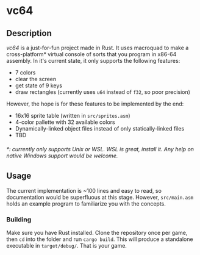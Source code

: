 # vc64

## Description
*vc64* is a just-for-fun project made in Rust. It uses macroquad to make a cross-platform\* virtual console of sorts that you program in x86-64 assembly.
In it's current state, it only supports the following features:
 - 7 colors
 - clear the screen
 - get state of 9 keys
 - draw rectangles (currently uses `u64` instead of `f32`, so poor precision)
 
However, the hope is for these features to be implemented by the end:
 - 16x16 sprite table (written in `src/sprites.asm`)
 - 4-color pallette with 32 available colors
 - Dynamically-linked object files instead of only statically-linked files
 - TBD

###### \*: currently only supports Unix or WSL. WSL is great, install it. Any help on native Windows support would be welcome.

## Usage
The current implementation is  ~100 lines and easy to read, so documentation would be superfluous at this stage. However, `src/main.asm` holds an example program to familiarize you with the concepts.

### Building
Make sure you have Rust installed. Clone the repository once per game, then `cd` into the folder and run `cargo build`.
This will produce a standalone executable in `target/debug/`. That is your game.